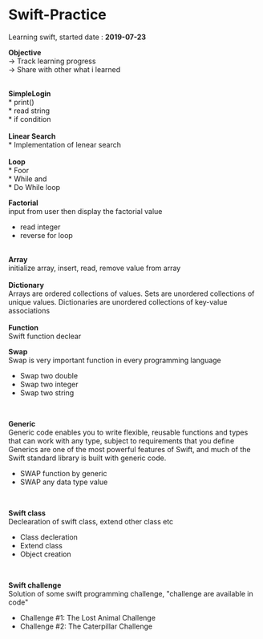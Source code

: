 # Swift-Practice
Learning swift, started date : <b>2019-07-23</b>

<b>Objective</b> </br>
-> Track learning progress </br>
-> Share with other what i learned

</br>
<b>SimpleLogin</b> </br>
* print() </br>
* read string</br>
* if condition
</br>

</br>
<b>Linear Search</b> </br>
* Implementation of lenear search
</br>

</br>
<b>Loop</b> </br>
* Foor </br>
* While and</br>
* Do While loop

</br>

<b>Factorial</b> </br>
input from user then display the factorial value
</br>
* read integer</br>
* reverse for loop

</br>
<b>Array</b> </br>
initialize array, insert, read, remove value from array
</br>

</br>
<b>Dictionary</b> </br>
Arrays are ordered collections of values. 
Sets are unordered collections of unique values.
Dictionaries are unordered collections of key-value associations
</br>

</br>
<b>Function</b> </br>
Swift function declear
</br>

<b>Swap</b> </br>
Swap is very important function in every programming language
</br>
* Swap two double  </br>
* Swap two integer </br>
* Swap two string  </br>
</br>

<b>Generic</b> </br>
Generic code enables you to write flexible, reusable functions and types that can work with any type, 
subject to requirements that you define
Generics are one of the most powerful features of Swift, and much of the Swift standard library is built with generic code.
</br>
* SWAP function by generic </br>
* SWAP any data type value </br>
</br>


<b>Swift class</b> </br>
Declearation of swift class, extend other class etc
</br>
* Class decleration </br>
* Extend class </br>
* Object creation </br>
</br>

<b>Swift challenge</b> </br>
Solution of some swift programming challenge, "challenge are available in code"
</br>


* Challenge #1: The Lost Animal Challenge</br>
* Challenge #2: The Caterpillar Challenge</br>
</br>
